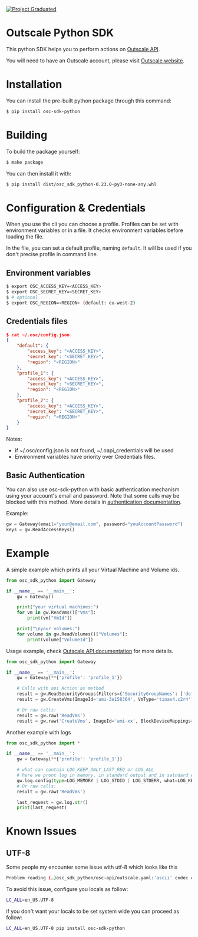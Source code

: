 [![Project Graduated](https://docs.outscale.com/fr/userguide/_images/Project-Graduated-green.svg)](https://docs.outscale.com/en/userguide/Open-Source-Projects.html)

# Outscale Python SDK

This python SDK helps you to perform actions on [Outscale API](https://docs-beta.outscale.com/?python#3ds-outscale-api).

You will need to have an Outscale account, please visit [Outscale website](https://outscale.com/).

# Installation

You can install the pre-built python package through this command:

```bash
$ pip install osc-sdk-python
```

# Building

To build the package yourself:

```bash
$ make package
```

You can then install it with:
```bash
$ pip install dist/osc_sdk_python-0.23.0-py3-none-any.whl
```

# Configuration & Credentials

When you use the cli you can choose a profile. Profiles can be set with environment variables or in a file.
It checks environment variables before loading the file.

In the file, you can set a default profile, naming `default`. It will be used if you don't precise profile in command line.

## Environment variables

```bash
$ export OSC_ACCESS_KEY=<ACCESS_KEY>
$ export OSC_SECRET_KEY=<SECRET_KEY>
$ # optional
$ export OSC_REGION=<REGION> (default: eu-west-2)
```

## Credentials files

```json
$ cat ~/.osc/config.json
{
    "default": {
        "access_key": "<ACCESS_KEY>",
        "secret_key": "<SECRET_KEY>",
        "region": "<REGION>"
    },
    "profile_1": {
        "access_key": "<ACCESS_KEY>",
        "secret_key": "<SECRET_KEY>",
        "region": "<REGION>"
    },
    "profile_2": {
        "access_key": "<ACCESS_KEY>",
        "secret_key": "<SECRET_KEY>",
        "region": "<REGION>"
    }
}
```

Notes:
* if  ~/.osc/config.json is not found, ~/.oapi_credentials will be used
* Environment variables have priority over Credentials files.

## Basic Authentication

You can also use osc-sdk-python with basic authentication mechanism using your account's email and password. Note that some calls may be blocked with this method.
More details in [authentication documentation](https://docs.outscale.com/api#authentication).

Example:
```python
gw = Gateway(email="your@email.com", password="youAccountPassword")
keys = gw.ReadAccessKeys()
```

# Example

A simple example which prints all your Virtual Machine and Volume ids.
```python
from osc_sdk_python import Gateway

if __name__ == '__main__':
    gw = Gateway()

    print("your virtual machines:")
    for vm in gw.ReadVms()["Vms"]:
        print(vm["VmId"])

    print("\nyour volumes:")
    for volume in gw.ReadVolumes()["Volumes"]:
        print(volume["VolumeId"])
```

Usage example, check [Outscale API documentation](https://docs-beta.outscale.com/) for more details.
```python
from osc_sdk_python import Gateway

if __name__ == '__main__':
    gw = Gateway(**{'profile': 'profile_1'})

    # Calls with api Action as method
    result = gw.ReadSecurityGroups(Filters={'SecurityGroupNames': ['default']})
    result = gw.CreateVms(ImageId='ami-3e158364', VmType='tinav4.c2r4')

    # Or raw calls:
    result = gw.raw('ReadVms')
    result = gw.raw('CreateVms', ImageId='ami-xx', BlockDeviceMappings=[{'/dev/sda1': {'Size': 10}}], SecurityGroupIds=['sg-aaa', 'sg-bbb'], Wrong='wrong')
```

Another example with logs
```python
from osc_sdk_python import *

if __name__ == '__main__':
    gw = Gateway(**{'profile': 'profile_1'})

    # what can contain LOG_KEEP_ONLY_LAST_REQ or LOG_ALL
    # here we pront log in memory, in standard output and in satndard error
    gw.log.config(type=LOG_MEMORY | LOG_STDIO | LOG_STDERR, what=LOG_KEEP_ONLY_LAST_REQ)
    # Or raw calls:
    result = gw.raw('ReadVms')

    last_request = gw.log.str()
    print(last_request)
```

# Known Issues

## UTF-8
Some people my encounter some issue with utf-8 which looks like this
```bash
Problem reading (…)osc_sdk_python/osc-api/outscale.yaml:'ascii' codec can't decode byte 0xe2 in position 14856: ordinal not in range(128)
```

To avoid this issue, configure you locals as follow:
```bash
LC_ALL=en_US.UTF-8
```

if you don't want your locals to be set system wide you can proceed as follow:
```bash
LC_ALL=en_US.UTF-8 pip install osc-sdk-python
```
